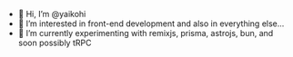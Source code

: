 - 👋 Hi, I’m @yaikohi
- 👀 I’m interested in front-end development and also in everything else... 
- 🌱 I’m currently experimenting with remixjs, prisma, astrojs, bun, and soon possibly tRPC 
